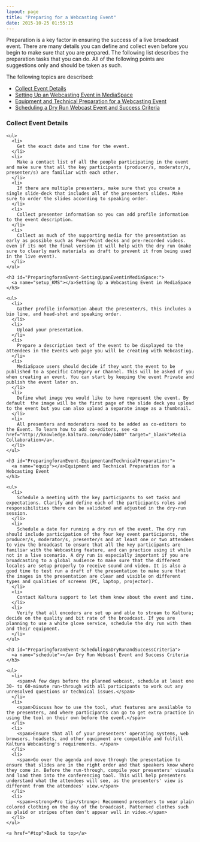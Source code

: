 ```yaml
---
layout: page
title: "Preparing for a Webcasting Event"
date: 2015-10-25 01:55:15
---
```


<p>
    <a name="top"></a>Preparation is a key factor in ensuring the success of a live broadcast event. There are many details you can define and collect even before you begin to make sure that you are prepared. The following list describes the preparation tasks that you can do. All of the following points are suggestions only and should be taken as such.
  </p>
  
  <p>
    The following topics are described:
  </p>
  
  <ul>
    <li>
      <a href="#setup">Collect Event Details</a>
    </li>
    <li>
      <a href="#setup_KMS">Setting Up an Webcasting Event in MediaSpace</a>
    </li>
    <li>
      <a href="#equip">Equipment and Technical Preparation for a Webcasting Event</a>
    </li>
    <li>
      <a href="#schedule">Scheduling a Dry Run Webcast Event and Success Criteria</a>
    </li>
  </ul>
  
  <div id="content" class="page view">
    <h3 id="PreparingforanEvent-SettingUpEventDetails:">
      <a name="setup"></a>Collect Event Details
    </h3>
    
    <ul>
      <li>
        Get the exact date and time for the event.
      </li>
      <li>
        Make a contact list of all the people participating in the event and make sure that all the key participants (producer/s, moderator/s, presenter/s) are familiar with each other.
      </li>
      <li>
        If there are multiple presenters, make sure that you create a single slide-deck that includes all of the presenters slides. Make sure to order the slides according to speaking order.
      </li>
      <li>
        Collect presenter information so you can add profile information to the event description.
      </li>
      <li>
        Collect as much of the supporting media for the presentation as early as possible such as PowerPoint decks and pre-recorded videos. even if its not the final version it will help with the dry run (make sure to clearly mark materials as draft to prevent it from being used in the live event).
      </li>
    </ul>
    
    <h3 id="PreparingforanEvent-SettingUpanEventinMediaSpace:">
      <a name="setup_KMS"></a>Setting Up a Webcasting Event in MediaSpace
    </h3>
    
    <ul>
      <li>
        Gather profile information about the presenter/s, this includes a bio line, and head-shot and speaking order.
      </li>
      <li>
        Upload your presentation.
      </li>
      <li>
        Prepare a description text of the event to be displayed to the attendees in the Events web page you will be creating with Webcasting.
      </li>
      <li>
        MediaSpace users should decide if they want the event to be published to a specific Category or Channel. This will be asked of you when creating an event. You can start by keeping the event Private and publish the event later on. 
      </li>
      <li>
        Define what image you would like to have represent the event. By default  the image will be the first page of the slide deck you upload to the event but you can also upload a separate image as a thumbnail.
      </li>
      <li>
        All presenters and moderators need to be added as co-editors to the Event. To learn how to add co-editors, see <a href="http://knowledge.kaltura.com/node/1400" target="_blank">Media Collaboration</a>.
      </li>
    </ul>
    
    <h3 id="PreparingforanEvent-EquipmentandTechnicalPreparation:">
      <a name="equip"></a>Equipment and Technical Preparation for a Webcasting Event
    </h3>
    
    <ul>
      <li>
        Schedule a meeting with the key participants to set tasks and expectations. Clarify and define each of the participants roles and responsibilities there can be validated and adjusted in the dry-run session. 
      </li>
      <li>
        Schedule a date for running a dry run of the event. The dry run should include participation of the four key event participants, the producer/s, moderator/s, presenter/s and at least one or two attendees to view the broadcast to ensure that all the key participants are familiar with the Webcasting feature, and can practice using it while not in a live scenario. A dry run is especially important if you are broadcasting to a global audience to make sure that the different locales are setup properly to receive sound and video. It is also a good time to test run a draft of the presentation to make sure that the images in the presentation are clear and visible on different types and qualities of screens (PC, laptop, projector).
      </li>
      <li>
        Contact Kaltura support to let them know about the event and time.
      </li>
      <li>
        Verify that all encoders are set up and able to stream to Kaltura; decide on the quality and bit rate of the broadcast. If you are planning to use a white glove service, schedule the dry run with them and their equipment.
      </li>
    </ul>
    
    <h3 id="PreparingforanEvent-SchedulingaDryRunandSuccessCriteria">
      <a name="schedule"></a> Dry Run Webcast Event and Success Criteria
    </h3>
    
    <ul>
      <li>
        <span>A few days before the planned webcast, schedule at least one 30- to 60-minute run-through with all participants to work out any unresolved questions or technical issues.</span>
      </li>
      <li>
        <span>Discuss how to use the tool, what features are available to the presenters, and where participants can go to get extra practice in using the tool on their own before the event.</span>
      </li>
      <li>
        <span>Ensure that all of your presenters' operating systems, web browsers, headsets, and other equipment are compatible and fulfill Kaltura Webcasting's requirements. </span>
      </li>
      <li>
        <span>Go over the agenda and move through the presentation to ensure that slides are in the right order and that speakers know where they come in. Before the run-through, compile your presenters' visuals and load them into the conferencing tool. This will help presenters understand what the attendees will see, as the presenters' view is different from the attendees' view.</span>
      </li>
      <li>
        <span><strong>Pro tip</strong>: Recommend presenters to wear plain colored clothing on the day of the broadcast. Patterned clothes such as plaid or stripes often don't appear well in video.</span>
      </li>
    </ul>
    
    <a href="#top">Back to top</a>
  </div>